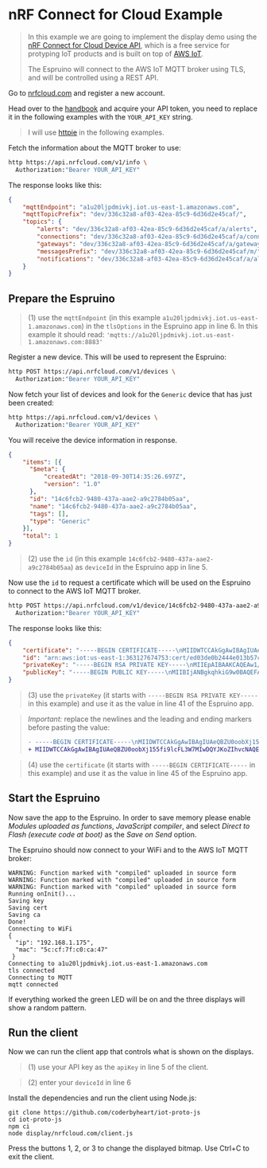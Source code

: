 # nRF Connect for Cloud Example

> In this example we are going to implement the display demo using the
> [nRF Connect for Cloud Device API](https://docs.api.nrfcloud.com/), 
> which is a free service for protyping IoT products and is built on top 
> of [AWS IoT](https://aws.amazon.com/iot/).
>
> The Espruino will connect to the AWS IoT MQTT broker using TLS, and 
> will be controlled using a REST API.

Go to [nrfcloud.com](https://nrfcloud.com/) and register a new account.

Head over to the [handbook](https://docs.api.nrfcloud.com/) and acquire 
your API token, you need to replace it in the following examples with
the `YOUR_API_KEY` string.

> I will use [httpie](https://github.com/jakubroztocil/httpie) in the 
> following examples.

Fetch the information about the MQTT broker to use:

```bash
http https://api.nrfcloud.com/v1/info \
  Authorization:"Bearer YOUR_API_KEY"
```

The response looks like this:

```json
{
    "mqttEndpoint": "a1u20ljpdmivkj.iot.us-east-1.amazonaws.com",
    "mqttTopicPrefix": "dev/336c32a8-af03-42ea-85c9-6d36d2e45caf/",
    "topics": {
        "alerts": "dev/336c32a8-af03-42ea-85c9-6d36d2e45caf/a/alerts",
        "connections": "dev/336c32a8-af03-42ea-85c9-6d36d2e45caf/a/connections",
        "gateways": "dev/336c32a8-af03-42ea-85c9-6d36d2e45caf/a/gateways",
        "messagesPrefix": "dev/336c32a8-af03-42ea-85c9-6d36d2e45caf/m/",
        "notifications": "dev/336c32a8-af03-42ea-85c9-6d36d2e45caf/a/alerts/notifications"
    }
}
```

## Prepare the Espruino

> (1) use the `mqttEndpoint` (in this example `a1u20ljpdmivkj.iot.us-east-1.amazonaws.com`) 
> in the `tlsOptions` in the Espruino app in line 6. In this example it
> should read: `'mqtts://a1u20ljpdmivkj.iot.us-east-1.amazonaws.com:8883'`

Register a new device. This will be used to represent the Espruino:

```bash
http POST https://api.nrfcloud.com/v1/devices \
  Authorization:"Bearer YOUR_API_KEY"
```

Now fetch your list of devices and look for the `Generic` device
that has just been created:

```bash
http https://api.nrfcloud.com/v1/devices \
  Authorization:"Bearer YOUR_API_KEY"
```

You will receive the device information in response.

```json
{
    "items": [{
      "$meta": {
          "createdAt": "2018-09-30T14:35:26.697Z",
          "version": "1.0"
      },
      "id": "14c6fcb2-9480-437a-aae2-a9c2784b05aa",
      "name": "14c6fcb2-9480-437a-aae2-a9c2784b05aa",
      "tags": [],
      "type": "Generic"
    }],
    "total": 1
}
```

> (2) use the `id` (in this example `14c6fcb2-9480-437a-aae2-a9c2784b05aa`) 
> as `deviceId` in the Espruino app in line 5.

Now use the `id` to request a certificate which will be used on the 
Espruino to connect to the AWS IoT MQTT broker.

```bash
http POST https://api.nrfcloud.com/v1/device/14c6fcb2-9480-437a-aae2-a9c2784b05aa/certifcates \
  Authorization:"Bearer YOUR_API_KEY"
```

The response looks like this:

```json
{
    "certificate": "-----BEGIN CERTIFICATE-----\nMIIDWTCCAkGgAwIBAgIUAeQBZU0oobXj155fi9lcFL3W7MIwDQYJKoZIhvcNAQEL\n-----END CERTIFICATE-----\n",
    "id": "arn:aws:iot:us-east-1:363127674753:cert/ed03de0b2444e013b57c472efca90397c0001c647f6836cc342852dc71a0e3bc",
    "privateKey": "-----BEGIN RSA PRIVATE KEY-----\nMIIEpAIBAAKCAQEAw1/JGTfQUAB1ofzLsb9cITmTB4ave+2nQb3qMioeWF5VK982\n-----END RSA PRIVATE KEY-----\n",
    "publicKey": "-----BEGIN PUBLIC KEY-----\nMIIBIjANBgkqhkiG9w0BAQEFAAOCAQ8AMIIBCgKCAQEAw1/JGTfQUAB1ofzLsb9c\n-----END PUBLIC KEY-----\n"
}
```

> (3) use the `privateKey` (it starts with `-----BEGIN RSA PRIVATE KEY-----` in this example) 
> and use it as the value in line 41 of the Espruino app.

> *Important:* replace the newlines and the leading and ending markers before pasting the value:
> ```diff
> - -----BEGIN CERTIFICATE-----\nMIIDWTCCAkGgAwIBAgIUAeQBZU0oobXj155\nfi9lcFL3W7MIwDQYJKoZIhvcNAQEL\n-----END CERTIFICATE-----\n
> + MIIDWTCCAkGgAwIBAgIUAeQBZU0oobXj155fi9lcFL3W7MIwDQYJKoZIhvcNAQEL
> ```

> (4) use the `certificate` (it starts with `-----BEGIN CERTIFICATE-----` in this example) 
> and use it as the value in line 45 of the Espruino app. 

## Start the Espruino

Now save the app to the Espruino. In order to save memory please enable
*Modules uploaded as functions*, *JavaScript compiler*, and select
*Direct to Flash (execute code at boot)* as the *Save on Send* option.

The Espruino should now connect to your WiFi and to the AWS IoT MQTT
broker:

```
WARNING: Function marked with "compiled" uploaded in source form
WARNING: Function marked with "compiled" uploaded in source form
WARNING: Function marked with "compiled" uploaded in source form
Running onInit()...
Saving key
Saving cert
Saving ca
Done!
Connecting to WiFi
{
  "ip": "192.168.1.175",
  "mac": "5c:cf:7f:c0:ca:47"
 }
Connecting to a1u20ljpdmivkj.iot.us-east-1.amazonaws.com
tls connected
Connecting to MQTT
mqtt connected
```

If everything worked the green LED will be on and the three displays
will show a random pattern.

## Run the client

Now we can run the client app that controls what is shown on the displays.

> (1) use your API key as the `apiKey` in line 5 of the client. 

> (2) enter your `deviceId` in line 6 

Install the dependencies and run the client using Node.js:

    git clone https://github.com/coderbyheart/iot-proto-js
    cd iot-proto-js
    npm ci
    node display/nrfcloud.com/client.js

Press the buttons 1, 2, or 3 to change the displayed bitmap. Use Ctrl+C
to exit the client.

